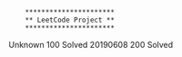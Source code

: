 

        **********************
        ** LeetCode Project **
        **********************

Unknown  100 Solved
20190608 200 Solved

